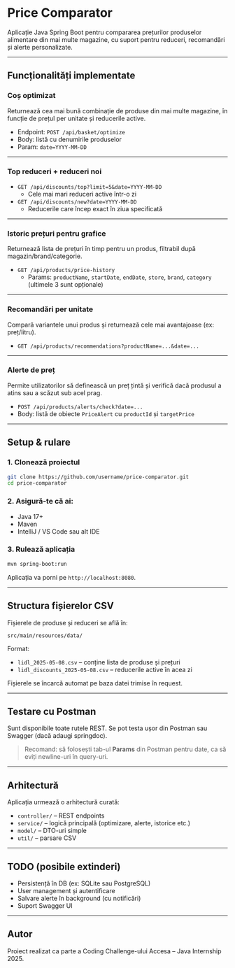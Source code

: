 # Price Comparator

Aplicație Java Spring Boot pentru compararea prețurilor produselor alimentare din mai multe magazine, cu suport pentru reduceri, recomandări și alerte personalizate.

---

## Funcționalități implementate

### Coș optimizat
Returnează cea mai bună combinație de produse din mai multe magazine, în funcție de prețul per unitate și reducerile active.

- Endpoint: `POST /api/basket/optimize`
- Body: listă cu denumirile produselor
- Param: `date=YYYY-MM-DD`

---

### Top reduceri + reduceri noi
- `GET /api/discounts/top?limit=5&date=YYYY-MM-DD`
  - Cele mai mari reduceri active într-o zi
- `GET /api/discounts/new?date=YYYY-MM-DD`
  - Reducerile care încep exact în ziua specificată

---

### Istoric prețuri pentru grafice
Returnează lista de prețuri în timp pentru un produs, filtrabil după magazin/brand/categorie.

- `GET /api/products/price-history`
  - Params: `productName`, `startDate`, `endDate`, `store`, `brand`, `category` (ultimele 3 sunt opționale)

---

### Recomandări per unitate
Compară variantele unui produs și returnează cele mai avantajoase (ex: preț/litru).

- `GET /api/products/recommendations?productName=...&date=...`

---

### Alerte de preț
Permite utilizatorilor să definească un preț țintă și verifică dacă produsul a atins sau a scăzut sub acel prag.

- `POST /api/products/alerts/check?date=...`
- Body: listă de obiecte `PriceAlert` cu `productId` și `targetPrice`

---

## Setup & rulare

### 1. Clonează proiectul

```bash
git clone https://github.com/username/price-comparator.git
cd price-comparator
```

### 2. Asigură-te că ai:

- Java 17+
- Maven
- IntelliJ / VS Code sau alt IDE

### 3. Rulează aplicația

```bash
mvn spring-boot:run
```

Aplicația va porni pe `http://localhost:8080`.

---

## Structura fișierelor CSV

Fișierele de produse și reduceri se află în:
```
src/main/resources/data/
```

Format:
- `lidl_2025-05-08.csv` – conține lista de produse și prețuri
- `lidl_discounts_2025-05-08.csv` – reducerile active în acea zi

Fișierele se încarcă automat pe baza datei trimise în request.

---

## Testare cu Postman

Sunt disponibile toate rutele REST. Se pot testa ușor din Postman sau Swagger (dacă adaugi springdoc).

> Recomand: să folosești tab-ul **Params** din Postman pentru date, ca să eviți newline-uri în query-uri.

---

## Arhitectură

Aplicația urmează o arhitectură curată:

- `controller/` – REST endpoints
- `service/` – logică principală (optimizare, alerte, istorice etc.)
- `model/` – DTO-uri simple
- `util/` – parsare CSV

---

## TODO (posibile extinderi)

- Persistență în DB (ex: SQLite sau PostgreSQL)
- User management și autentificare
- Salvare alerte în background (cu notificări)
- Suport Swagger UI

---

## Autor

Proiect realizat ca parte a Coding Challenge-ului Accesa – Java Internship 2025.
